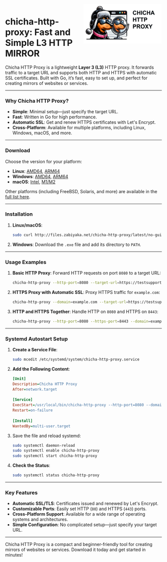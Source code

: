<img src="https://github.com/matveynator/chicha-http-proxy/blob/main/chicha-http-proxy.png?raw=true" alt="chicha-http-proxy" width="50%" align="right" />

# **сhicha-http-proxy: Fast and Simple L3 HTTP MIRROR**

Chicha HTTP Proxy is a lightweight **Layer 3 (L3)** HTTP proxy. It forwards traffic to a target URL and supports both HTTP and HTTPS with automatic SSL certificates. Built with Go, it’s fast, easy to set up, and perfect for creating mirrors of websites or services.

---

### **Why Chicha HTTP Proxy?**
- **Simple**: Minimal setup—just specify the target URL.
- **Fast**: Written in Go for high performance.
- **Automatic SSL**: Get and renew HTTPS certificates with Let's Encrypt.
- **Cross-Platform**: Available for multiple platforms, including Linux, Windows, macOS, and more.

---

### **Download**

Choose the version for your platform:  
- **Linux**: [AMD64](http://files.zabiyaka.net/chicha-http-proxy/latest/no-gui/linux/amd64/chicha-http-proxy), [ARM64](http://files.zabiyaka.net/chicha-http-proxy/latest/no-gui/linux/arm64/chicha-http-proxy)  
- **Windows**: [AMD64](http://files.zabiyaka.net/chicha-http-proxy/latest/no-gui/windows/amd64/chicha-http-proxy.exe), [ARM64](http://files.zabiyaka.net/chicha-http-proxy/latest/no-gui/windows/arm64/chicha-http-proxy.exe)  
- **macOS**: [Intel](http://files.zabiyaka.net/chicha-http-proxy/latest/no-gui/mac/amd64/chicha-http-proxy), [M1/M2](http://files.zabiyaka.net/chicha-http-proxy/latest/no-gui/mac/arm64/chicha-http-proxy)

Other platforms (including FreeBSD, Solaris, and more) are available in the [full list here](http://files.zabiyaka.net/chicha-http-proxy/latest/no-gui).

---

### **Installation**

1. **Linux/macOS**:
   ```bash
   sudo curl http://files.zabiyaka.net/chicha-http-proxy/latest/no-gui/linux/amd64/chicha-http-proxy -o /usr/local/bin/chicha-http-proxy && sudo chmod +x /usr/local/bin/chicha-http-proxy
   ```

2. **Windows**:
   Download the `.exe` file and add its directory to `PATH`.

---

### **Usage Examples**

1. **Basic HTTP Proxy**:
   Forward HTTP requests on port `8080` to a target URL:
   ```bash
   chicha-http-proxy --http-port=8080 --target-url=https://testsupport.zendesk.com
   ```

2. **HTTPS Proxy with Automatic SSL**:
   Proxy HTTPS traffic for `example.com`:
   ```bash
   chicha-http-proxy --domain=example.com --target-url=https://testsupport.zendesk.com
   ```

3. **HTTP and HTTPS Together**:
   Handle HTTP on `8080` and HTTPS on `8443`:
   ```bash
   chicha-http-proxy --http-port=8080 --https-port=8443 --domain=example.com --target-url=https://testsupport.zendesk.com
   ```

---

### **Systemd Autostart Setup**

1. **Create a Service File**:
   ```bash
   sudo mcedit /etc/systemd/system/chicha-http-proxy.service
   ```

2. **Add the Following Content**:
   ```ini
   [Unit]
   Description=Chicha HTTP Proxy
   After=network.target

   [Service]
   ExecStart=/usr/local/bin/chicha-http-proxy --http-port=8080 --domain=example.com --target-url=https://testsupport.zendesk.com
   Restart=on-failure

   [Install]
   WantedBy=multi-user.target
   ```

3. Save the file and reload systemd:
   ```bash
   sudo systemctl daemon-reload
   sudo systemctl enable chicha-http-proxy
   sudo systemctl start chicha-http-proxy
   ```

4. **Check the Status**:
   ```bash
   sudo systemctl status chicha-http-proxy
   ```

---

### **Key Features**
- **Automatic SSL/TLS**: Certificates issued and renewed by Let's Encrypt.
- **Customizable Ports**: Easily set HTTP (`80`) and HTTPS (`443`) ports.
- **Cross-Platform Support**: Available for a wide range of operating systems and architectures.
- **Simple Configuration**: No complicated setup—just specify your target URL.

---

Chicha HTTP Proxy is a compact and beginner-friendly tool for creating mirrors of websites or services. Download it today and get started in minutes!
